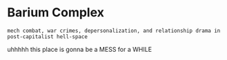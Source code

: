 # Barium Complex
`mech combat, war crimes, depersonalization, and relationship drama in post-capitalist hell-space`



uhhhhh this place is gonna be a MESS for a WHILE

